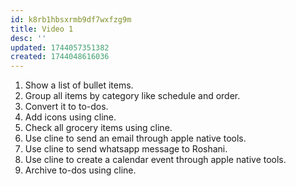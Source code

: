 ```yaml
---
id: k8rb1hbsxrmb9df7wxfzg9m
title: Video 1
desc: ''
updated: 1744057351382
created: 1744048616036
---
```


1. Show a list of bullet items.
2. Group all items by category like schedule and order.
3. Convert it to to-dos.
4. Add icons using cline.
5. Check all grocery items using cline.
6. Use cline to send an email through apple native tools.
7. Use cline to send whatsapp message to Roshani.
8. Use cline to create a calendar event through apple native tools.
9. Archive to-dos using cline.